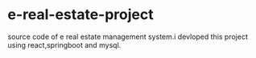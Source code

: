 # e-real-estate-project
source code of e real estate management system.i devloped this project using react,springboot and mysql.
